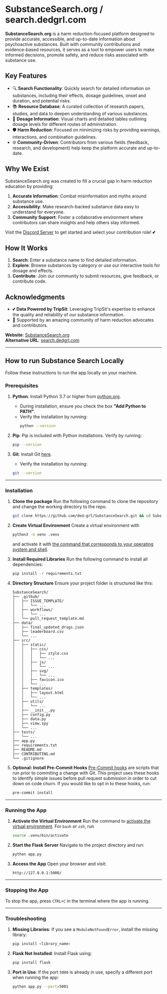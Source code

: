 # SubstanceSearch.org / search.dedgrl.com

**SubstanceSearch.org** is a harm reduction-focused platform designed to provide accurate, accessible, and up-to-date information about psychoactive substances. Built with community contributions and evidence-based resources, it serves as a tool to empower users to make informed decisions, promote safety, and reduce risks associated with substance use.

## Key Features
- 🔍 **Search Functionality**: Quickly search for detailed information on substances, including their effects, dosage guidelines, onset and duration, and potential risks.
- 📚 **Resource Database**: A curated collection of research papers, studies, and data to deepen understanding of various substances.
- 💊 **Dosage Information**: Visual charts and detailed tables outlining dosage levels for different routes of administration.
- 🛡️ **Harm Reduction**: Focused on minimizing risks by providing warnings, interactions, and combination guidelines.
- 🌐 **Community-Driven**: Contributors from various fields (feedback, research, and development) help keep the platform accurate and up-to-date.

## Why We Exist
SubstanceSearch.org was created to fill a crucial gap in harm reduction education by providing:
1. **Accurate Information**: Combat misinformation and myths around substance use.
2. **Accessibility**: Make research-backed substance data easy to understand for everyone.
3. **Community Support**: Foster a collaborative environment where contributors can share insights and help others stay informed.

Visit the [Discord Server](https://discord.gg/wFPB9xYRBN) to get started and select your contribution role! 💕

## How It Works
1. **Search**: Enter a substance name to find detailed information.
2. **Explore**: Browse substances by category or use our interactive tools for dosage and effects.
3. **Contribute**: Join our community to submit resources, give feedback, or contribute code.

## Acknowledgments
- 💕 **Data Powered by TripSit**: Leveraging TripSit's expertise to enhance the quality and reliability of our substance information.
- 🌟 Supported by an amazing community of harm reduction advocates and contributors.

**Website**: [SubstanceSearch.org](https://substancesearch.org)  
**Alternative URL**: [search.dedgrl.com](https://search.dedgrl.com)

---
## **How to run Substance Search Locally**
Follow these instructions to run the app locally on your machine.

### **Prerequisites**

1. **Python**: Install Python 3.7 or higher from [python.org](https://www.python.org/downloads/).
   - During installation, ensure you check the box **"Add Python to PATH"**.
   - Verify the installation by running:
     ```bash
     python --version
     ```

2. **Pip**: Pip is included with Python installations. Verify by running:
     ```bash
     pip --version
     ```

3. **Git**: Install Git [here](https://git-scm.com/downloads).
    - Verify the installation by running:
    ```bash
    git --version
    ```

---

### **Installation**

1. **Clone the package**
    Run the following command to clone the repository and change the working directory to the repo.
    ```bash
    git clone https://github.com/ded-grl/SubstanceSearch.git && cd SubstanceSearch
    ```

2. **Create Virtual Environment**
    Create a virtual environment with
    ```bash
    python3 -m venv .venv
    ```
    and activate it with [the command that corresponds to your operating system and shell](https://docs.python.org/3/library/venv.html#how-venvs-work).

3. **Install Required Libraries**
    Run the following command to install all dependencies:
    ```bash
    pip install -r requirements.txt
    ```

4. **Directory Structure**
    Ensure your project folder is structured like this:
    ```
    SubstanceSearch/
    ├── .github/
    │   ├── ISSUE_TEMPLATE/
    │   │   └── ...
    │   ├── workflows/
    │   │   └── ...
    │   └── pull_request_template.md
    ├── data/
    │   ├── final_updated_drugs.json
    │   ├── leaderboard.csv
    │   └── ...
    ├── src/
    │   ├── static/
    │   │   ├── css/
    │   │   │   ├── style.css
    │   │   │   └── ...
    │   │   ├── js/
    │   │   │   └── ...
    │   │   ├── svg/
    │   │   │   └── ...
    │   │   ├── favicon.ico
    │   │   └── ...
    │   ├── templates/
    │   │   ├── layout.html
    │   │   └── ...
    │   ├── utils/
    │   │   └── ...
    │   ├── __init__.py
    │   ├── config.py
    │   ├── data.py
    │   ├── view.spy
    │   └── ...
    ├── tests/
    │   └── ...
    ├── app.py
    ├── requirements.txt
    ├── README.md
    ├── CONTRIBUTING.md
    └── .gitignore
    ```

5. **Optional: Install Pre-Commit Hooks**
    [Pre-Commit hooks](https://pre-commit.com) are scripts that run prior to commiting a change with Git. This project uses these hooks to identify simple issues before pull request submission in order to cut down on code churn. If you would like to opt in to these hooks, run:
    ```bash
    pre-commit install
    ```

---

### **Running the App**

1. **Activate the Virtual Environment**
    Run the command to [activate the virtual environment](https://docs.python.org/3/library/venv.html#how-venvs-work). For `bash` or `zsh`, run
    ```bash
    source .venv/bin/activate
    ```

2. **Start the Flask Server**
    Navigate to the project directory and run:
    ```bash
    python app.py
    ```

3. **Access the App**
    Open your browser and visit:
    ```
    http://127.0.0.1:5000/
    ```

---

### **Stopping the App**

To stop the app, press `CTRL+C` in the terminal where the app is running.

---

### **Troubleshooting**

1. **Missing Libraries**: If you see a `ModuleNotFoundError`, install the missing library:
    ```bash
    pip install <library_name>
    ```

2. **Flask Not Installed**: Install Flask using:
    ```bash
    pip install flask
    ```
    
3. **Port in Use**: If the port `5000` is already in use, specify a different port when running the app:
    ```bash
    python app.py --port=5001
    ```
